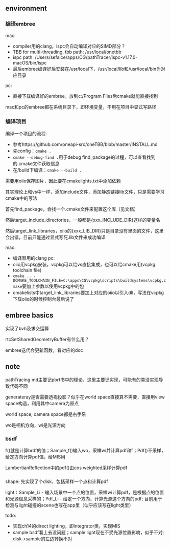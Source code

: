 ## environment

### 编译embree

mac:
 * compiler用的clang，ispc会自动编译对应的SIMD部分？
 * TBB for multi-threading, tbb path: /usr/local/onetbb
 * ispc path: /Users/sefaice/apps/CG/pathTracer/ispc-v1.17.0-macOS/bin/ispc
 * 最后embree编译好后安装在/usr/local下，/usr/local/lib和/usr/local/bin为对应目录

pc: 
 * 直接下载编译好的embree，放到c:/Program Files后cmake就能直接找到

mac和pc的embree都在系统目录下，即环境变量，不用在项目中显式写路径

### 编译项目

编译一个项目的流程:
 * 参考https://github.com/oneapi-src/oneTBB/blob/master/INSTALL.md
 * 先config：`cmake .`
 * `cmake --debug-find .`用于debug find_package的过程，可以查看找到的.cmake文件获取信息
 * 在/build下编译：`cmake --build .`

需要用oiio保存图片，因此要在cmakelights.txt中添加依赖

其实理论上和vs中一样，添加include文件，添加静态链接lib文件，只是需要学习cmake中的写法

首先find_package，会找一个.cmake文件来配置这个库（见文档）

然后target_include_directories，一般都是{xxx_INCLUDE_DIR}这样的变量名

然后target_link_libraries，oiio的{xxx_LIB_DIR}只是目录没有里面的文件，这里会出错，目前只能通过显式写死.lib文件来成功编译

mac: 
 * 编译器用的clang
pc: 
 * oiio用vcpkg安装，vcpkg可以给vs直接集成，也可以给cmake用(vcpkg toolchain file)
 * `cmake .. -DCMAKE_TOOLCHAIN_FILE=C:\apps\CG\vcpkg\scripts\buildsystems\vcpkg.cmake`要加上参数以使用vcpkg中的包
 * cmakelists中target_link_libraries要加上对应的oiio以引入dll，写法在vcpkg下载oiio的时候控制台最后说了

## embree basics

实现了bvh及求交运算

rtcSetSharedGeometryBuffer有什么用？

embree迭代会更新函数，看对应的doc

## note

pathTracing.md主要记pbrt书中的理论，这里主要记实现，可能有的类没实现导致代码不同

generateray是否需要透视投影？似乎在world space直接算不需要，直接用view space构造，利用其中camera为原点

world space, camera space都是右手系

wo是相机方向，wi是光源方向

### bsdf

f()就是计算brdf的值；Sample_f()输入wo，采样wi并计算pdf和f；Pdf()不采样，给定方向计算pdf值，给MIS用

LambertianReflection中的pdf()由cos weighted采样计算pdf

### 

shape: 先实现了个disk，包括采样一个点和计算pdf

light：Sample_Li - 输入场景中一个点的位置，采样wi计算pdf，是根据点的位置和光源信息采样的；Pdf_Li - 给定一个方向，计算光源这个方向的pdf; 目前用于检测与light碰撞的scene也写在app里（似乎应该写在light类里）

todo: 
  * 实现ch14的direct lighting，即integrator类，实现MIS
  * sample bsdf看上去没问题；sample light现在不受光源位置影响，似乎不对; disk->sample的左边转换不对